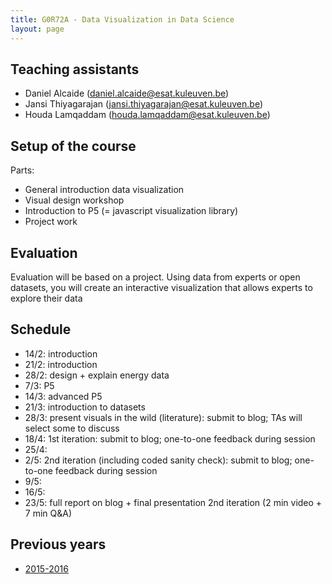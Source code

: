 ```yaml
---
title: G0R72A - Data Visualization in Data Science
layout: page
---
```

## Teaching assistants
* Daniel Alcaide (daniel.alcaide@esat.kuleuven.be)
* Jansi Thiyagarajan (jansi.thiyagarajan@esat.kuleuven.be)
* Houda Lamqaddam (houda.lamqaddam@esat.kuleuven.be)

## Setup of the course
Parts:

* General introduction data visualization
* Visual design workshop
* Introduction to P5 (= javascript visualization library)
* Project work

## Evaluation

Evaluation will be based on a project. Using data from experts or open datasets, you will create an interactive visualization that allows experts to explore their data

## Schedule

* 14/2: introduction
* 21/2: introduction
* 28/2: design + explain energy data
* 7/3: P5
* 14/3: advanced P5
* 21/3: introduction to datasets
* 28/3: present visuals in the wild (literature): submit to blog; TAs will select some to discuss
* 18/4: 1st iteration: submit to blog; one-to-one feedback during session
* 25/4: 
* 2/5: 2nd iteration (including coded sanity check): submit to blog; one-to-one feedback during session
* 9/5: 
* 16/5: 
* 23/5: full report on blog + final presentation 2nd iteration (2 min video + 7 min Q&A)

## Previous years

* [2015-2016]({{site.baseurl}}/teaching/g0w36a/2015/)